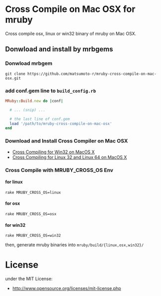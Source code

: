 # Cross Compile on Mac OSX for mruby
Cross compile osx, linux or win32 binary of mruby on Mac OSX.

## Donwload and install by mrbgems
### Donwload mrbgem
```
git clone https://github.com/matsumoto-r/mruby-cross-compile-on-mac-osx.git
```

### add conf.gem line to `build_config.rb`
```ruby
MRuby::Build.new do |conf|

  # ... (snip) ...

  # the last line of conf.gem
  load '/path/to/mruby-cross-compile-on-mac-osx'
end
```

### Download and Install Cross Compiler on Mac OSX
- [Cross Compiling for Win32 on MacOS X](http://crossgcc.rts-software.org/doku.php?id=compiling_for_win32)
- [Cross Compiling for Linux 32 and Linux 64 on MacOS X](http://crossgcc.rts-software.org/doku.php?id=compiling_for_linux)

### Cross Compile with MRUBY_CROSS_OS Env
#### for linux
```
rake MRUBY_CROSS_OS=linux
```
#### for osx
```
rake MRUBY_CROSS_OS=osx
```
#### for win32
```
rake MRUBY_CROSS_OS=win32
```

then, generate mruby binaries into `mruby/build/{linux,osx,win32}/`


# License
under the MIT License:

* http://www.opensource.org/licenses/mit-license.php

